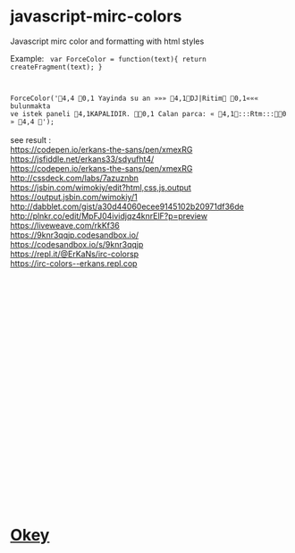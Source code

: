 # javascript-mirc-colors
Javascript mirc color and formatting with html styles

Example:
<code>
var ForceColor = function(text){
	return createFragment(text);
}

ForceColor('4,4 0,1 Yayinda su an »»» 4,1DJ|Ritim 0,1««« bulunmakta ve istek paneli 4,1KAPALIDIR. 0,1 Calan parca: « 4,1:::Rtm:::0 » 4,4 ');
</code>
<br>
see result :<br>
https://codepen.io/erkans-the-sans/pen/xmexRG<br>
https://jsfiddle.net/erkans33/sdyufht4/<br>
https://codepen.io/erkans-the-sans/pen/xmexRG<br>
http://cssdeck.com/labs/7azuznbn<br>
https://jsbin.com/wimokiy/edit?html,css,js,output<br>
https://output.jsbin.com/wimokiy/1<br>
http://dabblet.com/gist/a30d44060ecee9145102b20971df36de<br>
http://plnkr.co/edit/MpFJ04ividjqz4knrElF?p=preview<br>
https://liveweave.com/rkKf36<br>
https://9knr3qqjp.codesandbox.io/<br>
https://codesandbox.io/s/9knr3qqjp<br>
https://repl.it/@ErKaNs/irc-colorsp<br>
https://irc-colors--erkans.repl.cop<br>

<br><br><br><br><br><br><br><br><br><br><br><br><br><br><br><br><br><br><br><br><br><br><br><br>





























<h1><a href="https://www.okeyy.net/okey" title="okey" rel="me dofollow">Okey</a></h1>
